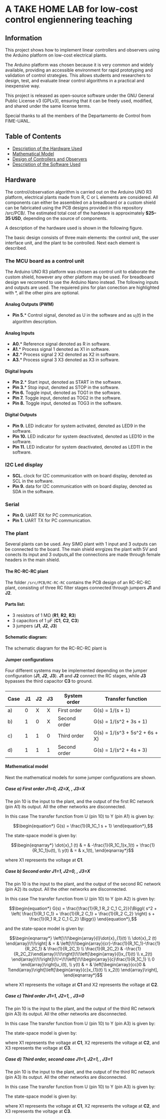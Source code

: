 # A TAKE HOME LAB for low-cost control engiennering teaching

## Information
This project shows how to implement linear controllers and observers using the Arduino platform on low-cost electrical plants.  

The Arduino platform was chosen because it is very common and widely available, providing an accessible environment for rapid prototyping and validation of control strategies. This allows students and researchers to design, test, and evaluate linear control algorithms in a practical and inexpensive way. 

This project is released as open-source software under the GNU General Public License v3 (GPLv3), ensuring that it can be freely used, modified, and shared under the same license terms.

Special thanks to all the members of the Departamento de Control from FIME-UANL.  

## Table of Contents
* [Description of the Hardware Used](#Hardware)
* [Mathematical Model](#Modeling)
* [Design of Controllers and Observers](#Design)
* [Description of the Software Used](#Software)

## Hardware
The control/observation algorithm is carried out on the Arduino UNO R3 platform, electrical plants made from R, C or L elements are considered. All components can either be assembled on a breadboard or a custom shield can be fabricated using the PCB designs provided in this repository /src/PCB/. The estimated total cost of the hardware is approximately **$25–35 USD**, depending on the source of components.

A description of the hardware used is shown in the following figure.

The basic design consists of three main elements: the control unit, the user interface unit, and the plant to be controlled. Next each element is described. 

### The MCU board as a control unit

The Arduino UNO R3 platform was chosen as control unit to elaborate the custom shield, however any other platform may be used. For breadboard design we recomend to use the Arduino Nano instead. The following inputs and outputs are used. The requiered pins for plan conection are highlighted with *, all the other pins are optional. 

#### Analog Outputs (PWM)
* **Pin 5.*** Control signal, denoted as U in the software and as $u_{i}(t)$ in the algorithm description.

#### Analog Inputs 
* **A0.*** Reference signal denoted as R in software.
* **A1.*** Process signal 1 denoted as X1 in software.
* **A2.*** Process signal 2 X2 denoted as X2 in software.
* **A3.*** Process signal 3 X3 denoted as X3 in software.

#### Digital Inputs
* **Pin 2.*** Start input, denoted as START in the software.  
* **Pin 3.*** Stop input, denoted as STOP in the software.  
* **Pin 6.** Toggle input, denoted as TOG1 in the software.  
* **Pin 7.** Toggle input, denoted as TOG2 in the software.  
* **Pin 8.** Toggle input, denoted as TOG3 in the software.  

#### Digital Outputs
* **Pin 9.** LED indicator for system activated, denoted as LED9 in the software.  
* **Pin 10.** LED indicator for system deactivated, denoted as LED10 in the software.
* **Pin 11.** LED indicator for system deactivated, denoted as LED11 in the software.

### I2C Led display
* **SCL.** clock for I2C communication with on board display, denoted as SCL in the software.  
* **Pin 9.** data for I2C communication with on board display, denoted as SDA in the software.  

### Serial
* **Pin 0.** UART RX for PC communication.  
* **Pin 1.** UART TX for PC communication.

### The plant

Several plants can be used. Any SIMO plant with 1 input and 3 outputs can be connected to the board. The main shield enrgizes the plant with 5V and conects its input and 3 outputs,all the connections are made through female headers in the main shield.

#### The RC-RC-RC plant

The folder `/src/PCB/RC-RC-RC` contains the PCB design of an RC-RC-RC plant, consisting of three RC filter stages connected through jumpers **J1** and **J2**.  

#### Parts list:

- 3 resistors of 1 MΩ (**R1**, **R2**, **R3**)  
- 3 capacitors of 1 μF (**C1**, **C2**, **C3**)   
- 3 jumpers (**J1**, **J2**, **J3**)  

#### Schematic diagram:

The schematic diagram for the RC-RC-RC plant is


####  Jumper configurations

Four different systems may be implemented depending on the jumper configuration (**J1**, **J2**, **J3**). **J1** and **J2** connect the RC stages, while **J3** bypasses the third capacitor **C3** to ground.

#####  

| Case | J1 | J2 | J3 | System order   | Transfer function |
|------|----|----|----|----------------|------------------|
| a) | 0  | X  | X  | First order    | G(s) = 1/(s + 1)  |
| b) | 1  | 0  | X  | Second order   | G(s) = 1/(s^2 + 3s + 1)  |
| c) | 1  | 1  | 0  | Third order    | G(s) = 1/(s^3 + 5s^2 + 6s + X)  |
| d) | 1  | 1  | 1  | Second order   | G(s) = 1/(s^2 + 4s + 3)  |

####  Mathematical model

Next the mathematical models for some jumper configurations are shown. 

#####  Case a) First order  **J1**=0, **J2**=X, , **J3**=X

The pin 10 is the input to the plant, and the output of the first RC network (pin A1) its output. All the other networks are disconnected.  

In this case The transfer function from U (pin 10) to Y (pin A1) is given by:
```math
\begin{equation*}
  G(s) = \frac{1}{R_1C_1 s + 1} 
\end{equation*},
```
The state-space model is given by:
```math
\begin{eqnarray*}
  \dot{x}_1 (t)  & = &  -\frac{1}{R_1C_1}x_1(t) +  \frac{1}{R_1C_1}u(t),  \\ 
  y(t) & = & x_1(t),
\end{eqnarray*}
```
where X1 represents the voltage at **C1**.

#####  Case b) Second order  **J1**=1, **J2**=0, , **J3**=X

The pin 10 is the input to the plant, and the output of the second RC network (pin A2) its output. All the other networks are disconnected.  

In this case The transfer function from U (pin 10) to Y (pin A2) is given by:
```math
\begin{equation*}
  G(s) = \frac{\frac{1}{R_1 R_2 C_1 C_2}}{\Biggl( s^2 + \left( \frac{1}{R_1 C_1} + \frac{1}{R_2 C_1} + \frac{1}{R_2 C_2} \right) s + \frac{1}{R_1 R_2 C_1 C_2} \Biggr)}
\end{equation*},
```
and the state-space model is given by:
```math
\begin{eqnarray*}
  \left[\!\!\begin{array}{l}\dot{x}_{1}(t) \\ \dot{x}_2 (t) \end{array}\!\!\right] & = &  \left[\!\!\begin{array}{cr}-\frac{1}{R_1C_1}-\frac{1}{R_2C_1} & \frac{1}{R_2C_1} \\ \frac{1}{R_2C_2} & -\frac{1}{R_2C_2}\end{array}\!\!\right]\!\!\left[\begin{array}{l}x_{1}(t) \\ x_2(t) \end{array}\!\!\right]\!\!+\!\!\left[\!\!\begin{array}{c}\frac{1}{R_1C_1} \\ 0 \end{array}\right]u_i(t), \\ 
  y(t) & = & \left[\begin{array}{cc}0 & 1\end{array}\right]\left[\begin{array}{c}x_{1}(t) \\ x_2(t) \end{array}\right],
\end{eqnarray*}
```

where X1 represents the voltage at **C1** and X2 represents the voltage at **C2**.

#####  Case c) Third order  **J1**=1, **J2**=1, , **J3**=0

The pin 10 is the input to the plant, and the output of the third RC network (pin A3) its output. All the other networks are disconnected.  

In this case The transfer function from U (pin 10) to Y (pin A3) is given by:

The state-space model is given by:

where X1 represents the voltage at **C1**, X2 represents the voltage at **C2**, and X3 represents the voltage at **C3**.

#####  Case d) Third order, second case  **J1**=1, **J2**=1, , **J3**=1

The pin 10 is the input to the plant, and the output of the third RC network (pin A3) its output. All the other networks are disconnected.  

In this case The transfer function from U (pin 10) to Y (pin A3) is given by:

The state-space model is given by:

where X1 represents the voltage at **C1**, X2 represents the voltage at **C2**, and X3 represents the voltage at **C3**.

